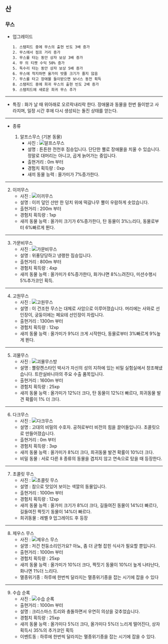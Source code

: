 ## 산
### 무스

+ 업그레이드

      1. 스탬피드 중에 무스의 출현 빈도 3배 증가
      2. 무스에서 점프 거리 증가
      3. 무스를 타는 동안 상자 보상 3배 증가
      4. 무 의 티켓 수익 50% 증가
      5. 독수리 타는 동안 상자 보상 5배 증가
      6. 무스에 착지하면 올가미 밧줄 크기가 줄지 않음
      7. 무스를 타고 장애물 들이받으면 보너스 동전 획득
      8. 스탬피드 중에 희귀 무스의 출현 빈도 2배 증가
      9. 스탬피드에 새로운 희귀 무스 추가
***
+ 특징 : 화가 날 때 위아래로 오르락내리락 한다. 장애물과 동물을 한번 들이받고 사라지며,
일정 시간 후에 다시 생성되는 돌진 상태를 얻는다.
***
+ 종류

  1. 알프스무스  (기본 동물)
      + 사진 : ![ 알프스무스 ](./알프스무스.JPG)
      + 설명 : 튼튼한 전천후 짐승입니다. 단단한 뿔로 장애물을 치울 수 있습니다.
      정말로 대머리는 아니고, 곱게 늙어가는 중입니다.
      + 출현거리 : 0m 부터
      + 경험치 획득량 : 0xp
      + 새끼 동물 능력 : 올가미가 7%증가한다.
***
  2. 이끼무스
      + 사진 : ![이끼무스](./이끼무스.JPG)
      + 설명 : 이끼 덮인 산만 한 덩치 위에 떡갈나무 뿔이 우람하게 솟았습니다.
      + 출현거리 : 200m 부터
      + 경험치 획득량 : 1xp
      + 새끼 동물 능력 : 올가미 크기가 6%증가한다, 탄 동물이 3%느리다, 동물로부터 6%빠르게 뛴다.
***
  3. 가문비무스
      + 사진 : ![가문비무스](./가문비무스.JPG)
      + 설명 : 위풍당당하고 냉랭한 짐승입니다.
      + 출현거리 : 800m 부터
      + 경험치 획득량 : 4xp
      + 새끼 동물 능력 : 올가미가 6%증가한다, 화가나면 8%느려진다, 미션수행시 5%추가코인 획득.
***
  4. 고원무스
      + 사진 : ![고원무스](./고원무스.JPG)
      + 설명 : 이 건조한 무스는 대체로 사암으로 이루어졌습니다.
      머리에는 사와로 선인장이, 궁둥이에는 페요테 선인장이 자랍니다.
      + 출현거리 : 1300m 부터
      + 경험치 획득량 : 12xp
      + 새끼 동물 능력 : 올가미가 9%더 크게 시작한다, 동물로부터 3%빠르게 9%높게 뛴다.
***
  5. 괴물무스
      + 사진 : ![괴물무스방](./괴물무스.JPG)
      + 설명 : 뿔랑켄스타인 박사가 자신의 성의 지하에 있는 비밀 실험실에서 창조해냈습니다.
      트란실바니아의 주요 수출 품목입니다.
      + 출현거리 : 1600m 부터
      + 경험치 획득량 : 25xp
      + 새끼 동물 능력 : 올가미가 12%더 크다, 탄 동물이 12%더 빠르다, 희귀동물 발견 확률이 1% 더 크다.
***
  6. 다크무스
      + 사진 : ![다크무스](./다크무스.JPG)
      + 설명 : 고대의 비밀의 수호자. 공허로부터 비전의 힘을 끌어들입니다. 초콜릿으로 만들어졌습니다.
      + 출현거리 : 0m 부터
      + 경험치 획득량 : 3xp
      + 새끼 동물 능력 : 올가미가 8%더 크다, 희귀동물 발견 확률이 10%더 크다.
      + 비밀 동물 : 서로 다른 8 종류의 동물을 겹치지 않고 연속으로 탔을 때 등장한다.
***
  7. 초콜릿 무스
      + 사진 : ![초콜릿 무스](./초콜릿무스.JPG )
      + 설명 : 참으로 맛있어 보이는 색깔의 동물입니다.
      + 출현거리 : 1000m 부터
      + 경험치 획득량 : 12xp
      + 새끼 동물 능력 : 올가미 크기가 8%더 크다, 길들여진 동물이 14%더 빠르다, 길들여진 짝짓기 동물이 14%더 빠르다.
      + 희귀동물 : 레벨 9 업그레이드 후 등장
***
  8. 제우스 무스
      + 사진 : ![제우스 무스](./제우스무스.JPG)
      + 설명 : 저건 천둥소리인가요? 아뇨, 좀 더 균형 잡힌 식사가 필요할 뿐입니다.
      + 출현거리 : 1000m 부터
      + 경험치 획득량 : 25xp
      + 새끼 동물 능력 : 올가미가 10%더 크다, 짝짓기 동물이 10%더 높게 나타난다, 화나면 1%더 느리다.
      + 멸종위기종 : 하루에 한번씩 달라지는 멸종위기종을 잡는 시기에 잡을 수 있다
***
  9. 수습 순록
      + 사진 : ![수습 순록](./수습순록.JPG)
      + 출현거리 : 1000m 부터
      + 설명 : 크리스마스 트리와 충돌하면서 우연히 의상을 갖추었습니다.
      + 경험치 획득량 : 25xp
      + 새끼 동물 능력 : 올가미다 5%더 크다, 올가미다 5%더 느리게 떨어진다, 상자획득시 35%의 추가코인 획득
      + 이벤트동 : 하루에 한번씩 달라지는 멸종위기종을 잡는 시기에 잡을 수 있다.
